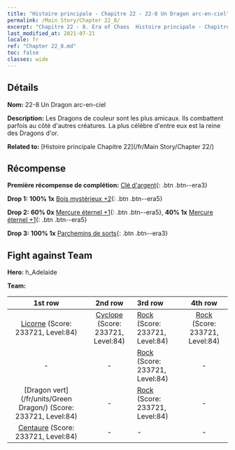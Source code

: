 ```yaml
---
title: "Histoire principale - Chapitre 22 - 22-8 Un Dragon arc-en-ciel"
permalink: /Main Story/Chapter 22_8/
excerpt: "Chapitre 22 - 8. Era of Chaos  Histoire principale - Chapitre 22_8. 22-8 Un Dragon arc-en-ciel"
last_modified_at: 2021-07-21
locale: fr
ref: "Chapter 22_8.md"
toc: false
classes: wide
---
```


## Détails

 **Nom:** 22-8 Un Dragon arc-en-ciel

 **Description:** Les Dragons de couleur sont les plus amicaux. Ils combattent parfois au côté d'autres créatures. La plus célèbre d'entre eux est la reine des Dragons d'or.

 **Related to:** [Histoire principale Chapitre 22](/fr/Main Story/Chapter 22/)

## Récompense

 **Première récompense de complétion:** [Clé d'argent](/ItemsFR/con_693/){: .btn .btn--era3}

 **Drop 1:** **100% 1x** [Bois mystérieux +2](/ItemsFR/mat_76/){: .btn .btn--era5}

 **Drop 2:** **60% 0x** [Mercure éternel +1](/ItemsFR/mat_70/){: .btn .btn--era5}, **40% 1x** [Mercure éternel +1](/ItemsFR/mat_70/){: .btn .btn--era5}

 **Drop 3:** **100% 1x** [Parchemins de sorts](/ItemsFR/con_694/){: .btn .btn--era3}


## Fight against Team
 **Hero:** h_Adelaide

 **Team:**


  | 1st row | 2nd row | 3rd row | 4th row |
  |:----:|:----:|:----|:----:|
  | [Licorne](/fr/units/Unicorn/) (Score: 233721, Level:84)  | [Cyclope](/fr/units/Cyclops/) (Score: 233721, Level:84)  | [Rock](/fr/units/Roc/) (Score: 233721, Level:84)  | [Rock](/fr/units/Roc/) (Score: 233721, Level:84)  |
  | - | - | [Rock](/fr/units/Roc/) (Score: 233721, Level:84)  | - |
  | [Dragon vert](/fr/units/Green Dragon/) (Score: 233721, Level:84)  | - | [Rock](/fr/units/Roc/) (Score: 233721, Level:84)  | - |
  | [Centaure](/fr/units/Centaur/) (Score: 233721, Level:84)  | - | - | - |


